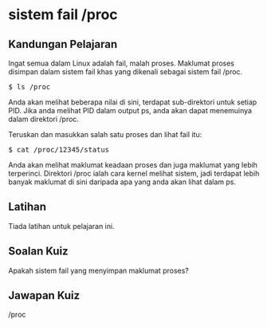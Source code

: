 # sistem fail /proc

## Kandungan Pelajaran

Ingat semua dalam Linux adalah fail, malah proses. Maklumat proses disimpan dalam sistem fail khas yang dikenali sebagai sistem fail /proc.

<pre>$ ls /proc</pre>

Anda akan melihat beberapa nilai di sini, terdapat sub-direktori untuk setiap PID. Jika anda melihat PID dalam output ps, anda akan dapat menemuinya dalam direktori /proc.

Teruskan dan masukkan salah satu proses dan lihat fail itu:

<pre>$ cat /proc/12345/status</pre>

Anda akan melihat maklumat keadaan proses dan juga maklumat yang lebih terperinci. Direktori /proc ialah cara kernel melihat sistem, jadi terdapat lebih banyak maklumat di sini daripada apa yang anda akan lihat dalam ps.

## Latihan

Tiada latihan untuk pelajaran ini.

## Soalan Kuiz

Apakah sistem fail yang menyimpan maklumat proses?

## Jawapan Kuiz

/proc